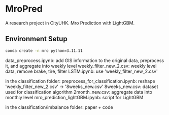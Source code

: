 # MroPred
A research project in CityUHK. Mro Prediction with LightGBM.

## Environment Setup

```bash
conda create -n mro python=3.11.11
```


data_preprocess.ipynb: add GIS information to the original data, preprocess it, and aggregate into weekly level
weekly_filter_new_2.csv: weekly level data, remove brake, tire, filter
LSTM.ipynb: use 'weekly_filter_new_2.csv'

in the classification folder:
preprocess_for_classification.ipynb: reshape 'weekly_filter_new_2.csv' -> '8weeks_new.csv'
8weeks_new.csv: dataset used for classification algorithm
2month_new.csv: aggregate data into monthly level
mro_prediction_lightGBM.ipynb: script for LightGBM

in the classification/imbalance folder: paper + code